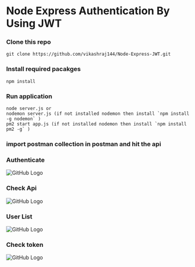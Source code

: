 # Node Express Authentication By Using JWT

### Clone this repo 
    git clone https://github.com/vikashraj144/Node-Express-JWT.git

### Install required pacakges
    npm install

### Run application 
    node server.js or
    nodemon server.js (if not installed nodemon then install `npm install -g nodemon` )
    pm2 start app.js (if not installed nodemon then install `npm install pm2 -g` )

### import postman collection in postman and hit the api

### Authenticate

![GitHub Logo](https://github.com/vikashraj144/Node-Express-JWT/blob/master/demoImage/1%20authenticate.PNG)

### Check Api

![GitHub Logo](https://github.com/vikashraj144/Node-Express-JWT/blob/master/demoImage/2%20check%20api.PNG)

### User List

![GitHub Logo](https://github.com/vikashraj144/Node-Express-JWT/blob/master/demoImage/3%20user%20list.PNG)

### Check token

![GitHub Logo](https://github.com/vikashraj144/Node-Express-JWT/blob/master/demoImage/4%20check%20token.PNG)


